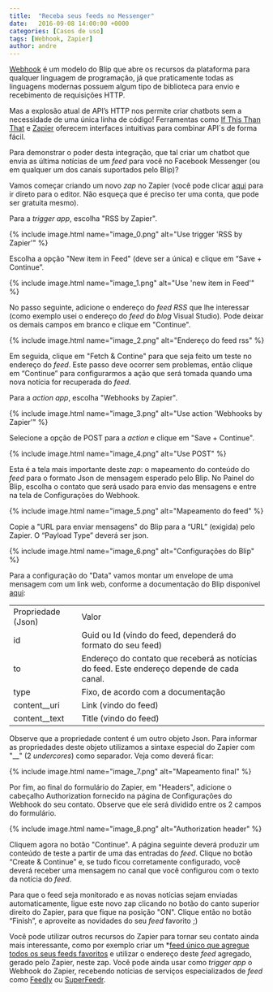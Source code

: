 ```yaml
---
title:  "Receba seus feeds no Messenger"
date:   2016-09-08 14:00:00 +0000
categories: [Casos de uso]
tags: [Webhook, Zapier]
author: andre
---
```


[Webhook](https://blip.ai/portal/#/docs/webhook) é um modelo do Blip que abre os recursos da plataforma para qualquer linguagem de programação, já que praticamente todas as linguagens modernas possuem algum tipo de biblioteca para envio e recebimento de requisições HTTP.

Mas a explosão atual de API’s HTTP nos permite criar chatbots sem a necessidade de uma única linha de código! Ferramentas como [If This Than That](https://ifttt.com/) e [Zapier](https://zapier.com/) oferecem interfaces intuitivas para combinar API´s de forma fácil.

Para demonstrar o poder desta integração, que tal criar um chatbot que envia as última notícias de um *feed* para você no Facebook Messenger (ou em qualquer um dos canais suportados pelo Blip)?

<!--preview-->

Vamos começar criando um novo *zap* no Zapier (você pode clicar [aqui](https://zapier.com/app/editor) para ir direto para o editor. Não esqueça que é preciso ter uma conta, que pode ser gratuita mesmo). 

Para a *trigger app*, escolha "RSS by Zapier". 

{% include image.html name="image_0.png" alt="Use trigger 'RSS by Zapier'" %}

Escolha a opção "New item in Feed" (deve ser a única) e clique em “Save + Continue”.

{% include image.html name="image_1.png" alt="Use 'new item in Feed'" %}

No passo seguinte, adicione o endereço do *feed RSS* que lhe interessar (como exemplo usei o endereço do *feed* do *blog* Visual Studio). Pode deixar os demais campos em branco e clique em "Continue". 

{% include image.html name="image_2.png" alt="Endereço do feed rss" %}

Em seguida, clique em "Fetch & Contine" para que seja feito um teste no endereço do *feed*. Este passo deve ocorrer sem problemas, então clique em “Continue” para configurarmos a ação que será tomada quando uma nova notícia for recuperada do *feed*.

Para a *action app*, escolha "Webhooks by Zapier".

{% include image.html name="image_3.png" alt="Use action 'Webhooks by Zapier'" %}

Selecione a opção de POST para a *action* e clique em "Save + Continue".

{% include image.html name="image_4.png" alt="Use POST" %}

Esta é a tela mais importante deste *zap*: o mapeamento do conteúdo do *feed* para o formato Json de mensagem esperado pelo Blip. No Painel do Blip, escolha o contato que será usado para envio das mensagens e entre na tela de Configurações do Webhook. 

{% include image.html name="image_5.png" alt="Mapeamento do feed" %}

Copie a "URL para enviar mensagens" do Blip para a “URL” (exigida) pelo Zapier. O “Payload Type” deverá ser json. 

{% include image.html name="image_6.png" alt="Configurações do Blip" %}

Para a configuração do "Data" vamos montar um envelope de uma mensagem com um link web, conforme a documentação do Blip disponível [aqui](https://blip.ai/portal/#/docs/content-types/web-link):

<table>
  <tr>
    <td>Propriedade (Json)</td>
    <td>Valor</td>
  </tr>
  <tr>
    <td>id</td>
    <td>Guid ou Id (vindo do feed, dependerá do formato do seu feed)</td>
  </tr>
  <tr>
    <td>to</td>
    <td>Endereço do contato que receberá as notícias do feed. Este endereço depende de cada canal.</td>
  </tr>
  <tr>
    <td>type</td>
    <td>Fixo, de acordo com a documentação</td>
  </tr>
  <tr>
    <td>content__uri</td>
    <td>Link (vindo do feed)</td>
  </tr>
  <tr>
    <td>content__text</td>
    <td>Title (vindo do feed)</td>
  </tr>
</table>


Observe que a propriedade content é um outro objeto Json. Para informar as propriedades deste objeto utilizamos a sintaxe especial do Zapier com "__" (2 *undercores*) como separador.
Veja como deverá ficar:

{% include image.html name="image_7.png" alt="Mapeamento final" %}

Por fim, ao final do formulário do Zapier, em "Headers", adicione o cabeçalho Authorization fornecido na página de Configurações do Webhook do seu contato. Observe que ele será dividido entre os 2 campos do formulário.

{% include image.html name="image_8.png" alt="Authorization header" %}

Cliquem agora no botão "Continue". A página seguinte deverá produzir um conteúdo de teste a partir de uma das entradas do *feed*. Clique no botão “Create & Continue” e, se tudo ficou corretamente configurado, você deverá receber uma mensagem no canal que você configurou com o texto da notícia do *feed*. 

Para que o feed seja monitorado e as novas notícias sejam enviadas automaticamente, ligue este novo zap clicando no botão do canto superior direito do Zapier, para que fique na posição "ON". Clique então no botão “Finish”, e aproveite as novidades do seu *feed* favorito ;)

Você pode utilizar outros recursos do Zapier para tornar seu contato ainda mais interessante, como por exemplo criar um *[feed único que agregue todos os seus feeds favoritos](https://zapier.com/blog/make-your-own-rss-superfeed/) e utilizar o endereço deste *feed* agregado, gerado pelo Zapier, neste zap. Você pode ainda usar como *trigger app* o Webhook do Zapier, recebendo notícias de serviços especializados de *feed* como [Feedly](https://developer.feedly.com/) ou [SuperFeedr](https://superfeedr.com/subscriber).

